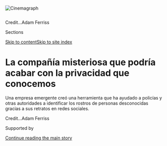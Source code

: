 <div id="app">

<div>

<div>

<div>

</div>

<div data-aria-hidden="false">

<div id="site-content" data-role="main">

<div>

<div class="css-1aor85t" style="opacity:0.000000001;z-index:-1;visibility:hidden">

<div class="css-1hqnpie">

<div class="css-epjblv">

<span class="css-17xtcya">[Negocios](/es/section/negocios)</span><span class="css-x15j1o">|</span><span class="css-fwqvlz">La
compañía misteriosa que podría acabar con la privacidad que
conocemos</span>

</div>

<div class="css-k008qs">

<div class="css-1iwv8en">

<span class="css-18z7m18"></span>

<div>

</div>

</div>

<span class="css-1n6z4y">https://nyti.ms/2v6ckrH</span>

<div class="css-1705lsu">

<div class="css-4xjgmj">

<div class="css-4skfbu" data-role="toolbar" data-aria-label="Social Media Share buttons, Save button, and Comments Panel with current comment count" data-testid="share-tools">

  - 
  - 
  - 
  - 
    
    <div class="css-6n7j50">
    
    </div>

  - 

</div>

</div>

</div>

</div>

</div>

</div>

<div id="NYT_TOP_BANNER_REGION" class="css-11qgg8s">

</div>

<div id="fullBleedHeaderContent">

<div class="css-n4ws9g">

<div class="sizeFull css-pvifa0">

<div class="css-14houu5" style="width:100%;overflow:hidden">

<div class="css-122y91a">

![Cinemagraph](https://static01.graylady3jvrrxbe.onion/images/2020/01/19/business/19clearview-promo-sub/19clearview-promo-sub-square640.png)

</div>

</div>

<span class="css-cnj6d5 e1z0qqy90" itemprop="copyrightHolder"><span class="css-1ly73wi e1tej78p0">Credit...</span><span>Adam
Ferriss</span></span>

</div>

</div>

<div class="css-3z92zw">

<div class="css-6cn7ki">

<div class="NYTAppHideMasthead css-1bcu9v6 e1suatyy0">

<div class="section css-1o1qe8k e1suatyy2">

<div class="css-cu5p7t er09x8g0">

<div class="css-6n7j50">

</div>

<span class="css-1dv1kvn">Sections</span>

[Skip to content](#site-content)[Skip to site
index](#site-index)

</div>

<div class="css-10698na e1huz5gh0">

</div>

</div>

</div>

<div class="css-1sojcmr ehdk2mb0">

# La compañía misteriosa que podría acabar con la privacidad que conocemos

</div>

Una empresa emergente creó una herramienta que ha ayudado a policías y
otras autoridades a identificar los rostros de personas desconocidas
gracias a sus retratos en redes
sociales.

</div>

</div>

<div class="css-nwzfg5 e1gnum310">

<span class="css-1f9pvn2 negocios"></span><span class="css-cnj6d5 e1z0qqy90" itemprop="copyrightHolder"><span class="css-1ly73wi e1tej78p0">Credit...</span><span><span>Adam
Ferriss</span></span></span>

</div>

<div id="sponsor-wrapper" class="css-1hyfx7x">

<div id="sponsor-slug" class="css-19vbshk">

Supported by

</div>

[Continue reading the main
story](#after-sponsor)

<div id="sponsor" class="ad sponsor-wrapper" style="text-align:center;height:100%;display:block">

</div>

<div id="after-sponsor">

</div>

</div>

<div class="css-1wx1auc e1gnum311">

<div class="css-18e8msd">

<div class="css-vp77d3 epjyd6m0">

<div class="css-1baulvz">

Por [<span class="css-1baulvz last-byline" itemprop="name">Kashmir
Hill</span>](https://www.nytimes3xbfgragh.onion/by/kashmir-hill)

</div>

</div>

  - 20 de enero de
    2020

  - 
    
    <div class="css-4xjgmj">
    
    <div class="css-d8bdto" data-role="toolbar" data-aria-label="Social Media Share buttons, Save button, and Comments Panel with current comment count" data-testid="share-tools">
    
      - 
      - 
      - 
      - 
        
        <div class="css-6n7j50">
        
        </div>
    
      - 
    
    </div>
    
    </div>

</div>

<div class="css-tk9fsr">

[Read in
English](https://www.nytimes3xbfgragh.onion/2020/01/18/technology/clearview-privacy-facial-recognition.html "Read in English")

</div>

</div>

</div>

<div class="section meteredContent css-1r7ky0e" name="articleBody" itemprop="articleBody">

<div class="css-1fanzo5 StoryBodyCompanionColumn">

<div class="css-53u6y8">

Hasta hace poco, el éxito más grande de Hoan Ton-That era una aplicación
que permite que los usuarios le pongan el distintivo cabello amarillo de
Donald Trump a sus fotografías.

Después, Ton-That —un empresario australiano del rubro tecnológico— hizo
algo trascendental: inventó una herramienta que podría acabar con los
días en los que caminabas por la calle de manera anónima. Y luego le
proporcionó esa creación a cientos de agencias que vigilan el orden
público, desde policías locales en Florida hasta el FBI y el
Departamento de Seguridad Nacional de Estados Unidos.

</div>

</div>

<div>

</div>

<div class="css-1fanzo5 StoryBodyCompanionColumn">

<div class="css-53u6y8">

Clearview AI, su pequeña compañía, ideó una aplicación de reconocimiento
facial innovadora. Tomas la fotografía de una persona, la cargas y
puedes ver fotografías públicas de esa persona con enlaces que te llevan
a los sitios donde aparecieron esas fotos. El sistema —que depende de
una base de datos de más de 3000 millones de imágenes que, según
Clearview, fueron extraídas de Facebook, YouTube, Venmo y millones de
sitios web más— va mucho más allá de cualquier otra cosa que hayan
creado el gobierno estadounidense o los gigantes de Silicon Valley.

</div>

</div>

<div class="css-1fanzo5 StoryBodyCompanionColumn">

<div class="css-53u6y8">

Algunos agentes de la policía federal y estatal de Estados Unidos
dijeron que, aunque solo tenían información limitada sobre la manera en
que funciona Clearview y de quienes la crearon, habían usado la
aplicación para ayudar a resolver casos de hurto en tiendas, robo de
identidad, fraude con tarjetas de crédito, asesinato y explotación
sexual infantil.

Hasta ahora, las tecnologías que identifican de inmediato a las personas
a partir de su rostro han sido tabú a consecuencia de la erosión radical
que provocan en la privacidad.

Sin embargo, al margen del escrutinio público, más de 600 agencias del
orden público han comenzado a usar Clearview el año pasado, de acuerdo
con la compañía, que rechazó proporcionar una lista. El código
informático en el que se basa su aplicación, el cual fue analizado por
The New York Times, incluye lenguaje de programación que permite
combinarlo con visores de realidad aumentada; los usuarios posiblemente
serían capaces de identificar a todas las personas que vieran. La
herramienta podría identificar a activistas en una protesta o a una
persona atractiva que vemos en el metro, revelaría no solo sus nombres,
sino también en dónde viven, qué hacen y con qué personas se relacionan.

Clearview también ha autorizado el uso de la aplicación a por lo menos
un puñado de empresas por motivos de seguridad.

“Las posibilidades de convertirla en un arma son infinitas”, dijo Eric
Goldman, codirector del High Tech Law Institute en la Universidad de
Santa Clara. “Imaginemos a un agente de policía deshonesto que quiere
acosar a posibles parejas románticas o a un gobierno extranjero que la
usa para revelar secretos sobre personas que después podrá chantajear o
enviar a la cárcel”.

</div>

</div>

<div class="css-1fanzo5 StoryBodyCompanionColumn">

<div class="css-53u6y8">

Clearview se ha rodeado de hermetismo para evitar el debate sobre su
tecnología, que difumina los límites establecidos de privacidad. Cuando
comencé a investigar a la compañía en noviembre, su sitio web era una
página austera que refería a una dirección falsa en Manhattan como su
oficina. El único empleado de la compañía que puede consultarse en
LinkedIn, un gerente de ventas llamado “John Good”, resultó ser el
propio Ton-That, pero con un nombre falso. Durante un mes, las personas
afiliadas a la empresa no respondieron mis correos electrónicos ni mis
llamadas telefónicas.

Aunque la empresa me estaba evadiendo, también me estaba monitoreando.
Después de que así lo solicité, algunos policías cargaron mi fotografía
en la aplicación de Clearview. Poco después, recibieron llamadas de
representantes de la compañía que les preguntaron si estaban hablando
con los medios, una señal de que Clearview tiene la capacidad y, en este
caso, el apetito de monitorear a las personas que la policía está
buscando.

La tecnología de reconocimiento facial siempre ha sido controvertida. La
aplicación de Clearview conlleva riesgos adicionales porque las agencias
del orden público están cargando fotografías confidenciales a los
servidores de una empresa cuya capacidad de proteger sus datos no ha
sido puesta a prueba por organismos expertos independientes.

La compañía terminó por responder mis preguntas y señaló que su silencio
previo era típico en una empresa emergente que comienza bajo el radar.
Ton-That reconoció haber diseñado un prototipo para su uso con visores
de realidad aumentada, pero dijo que la empresa no tenía planeado
lanzarlo. Además, dijo que mi fotografía había sonado la alarma porque
la aplicación “identifica posibles comportamientos anómalos de búsqueda”
con el fin de evitar que los usuarios lleven a cabo lo que describió
como “búsquedas inapropiadas”.

Además de Ton-That, Clearview fue fundada por Richard Schwartz —quien
fue asesor de Rudolph W. Giuliani cuando fue alcalde de Nueva York— y
respaldada financieramente por Peter Thiel, el inversor de capital de
riesgo detrás de Facebook y Palantir.

Otro primer inversionista es una pequeña firma llamada Kirenaga
Partners. David Slazo, su fundador, rechazó las preocupaciones acerca de
que Clearview está haciendo que se pueda buscar a las personas por su
rostro en internet y dijo que es una herramienta valiosa para resolver
delitos.

</div>

</div>

<div class="css-1fanzo5 StoryBodyCompanionColumn">

<div class="css-53u6y8">

“He llegado a la conclusión de que, debido a que la información aumenta
constantemente, jamás habrá privacidad”, comentó Scalzo. “Las leyes
deben determinar lo que es legal, pero no puedes prohibir la tecnología.
Aunque, claro, podría llevarnos a un futuro distópico o algo así, pero
no puedes prohibirla”.

</div>

</div>

<div class="css-79elbk" data-testid="photoviewer-wrapper">

<div class="css-z3e15g" data-testid="photoviewer-wrapper-hidden">

</div>

<div class="css-1a48zt4 ehw59r15" data-testid="photoviewer-children">

![<span class="css-16f3y1r e13ogyst0" data-aria-hidden="true">Hoan
Ton-That, fundador de Clearview AI, cuya aplicación permite buscar
coincidencias de rostros con fotografías de caras que recopila de
internet</span><span class="css-cnj6d5 e1z0qqy90" itemprop="copyrightHolder"><span class="css-1ly73wi e1tej78p0">Credit...</span><span>Amr
Alfiky para The New York
Times</span></span>](https://static01.graylady3jvrrxbe.onion/images/2020/01/19/business/20HillES-2/merlin_166989150_339af8f6-72dc-4344-8bea-138e3b8ba466-articleLarge.jpg?quality=75&auto=webp&disable=upscale)

</div>

</div>

<div class="css-1fanzo5 StoryBodyCompanionColumn">

<div class="css-53u6y8">

## Adictos a la inteligencia artificial

Ton-That, de 31 años, creció muy lejos de Silicon Valley, en Australia,
su país de origen. En 2007, abandonó la universidad y se mudó a San
Francisco. El iPhone acababa de lanzarse y su objetivo era incursionar
de manera temprana en lo que, según esperaba, sería un vibrante mercado
de aplicaciones de redes sociales.

En 2015, creó [Trump Hair](https://www.148apps.com/app/1040750174/), una
aplicación que agregaba el peinado distintivo del presidente de Estados
Unidos a las personas que aparecían en una fotografía y un programa de
intercambio de imágenes. Ambos fracasaron.

Desanimado, Ton-That se mudó a Nueva York en 2016. Alto y delgado, con
el pelo largo y negro, consideró dedicarse al modelaje, dijo. Pero
después de una sesión de fotografías volvió a su intento de descubrir
la próxima gran novedad en el mundo de la tecnología. Comenzó a leer
artículos académicos sobre inteligencia artificial, reconocimiento de
imágenes y aprendizaje automático.

Schwartz y Ton-That se conocieron en 2016 en un evento de libros en el
Instituto Manhattan, un centro de pensamiento conservador. Schwartz,
ahora de 61 años, había reunido un número impresionante de contactos
cuando trabajó para Giuliani en la década de los noventa. Poco después,
ambos decidieron incursionar juntos en el negocio del reconocimiento
facial: Ton-That construiría la aplicación y Schwartz utilizaría sus
contactos para activar el interés comercial.

Los departamentos de policía han tenido acceso a las herramientas de
reconocimiento facial durante casi veinte años, pero históricamente se
han limitado a buscar imágenes proporcionadas por el gobierno, como
fotografías de prontuario y de licencias de conducir.

Ton-That quería ir más allá de eso. Comenzó en 2016 con el reclutamiento
de un par de ingenieros. Uno ayudó a diseñar un programa que puede
recolectar automáticamente imágenes del rostro de la gente en internet,
a través de sitios de empleo y redes sociales, por ejemplo. Los
representantes de esas compañías dijeron que sus políticas prohíben ese
tipo de recolección de datos y Twitter
[anunció](https://developer.twitter.com/en/developer-terms/more-on-restricted-use-cases)
la prohibición explícita del uso de sus datos en tecnología de
reconocimiento facial.

</div>

</div>

<div class="css-1fanzo5 StoryBodyCompanionColumn">

<div class="css-53u6y8">

Contrataron a otro ingeniero para perfeccionar un algoritmo de
reconocimiento facial que se creó a partir de artículos académicos. El
resultado: un sistema que usa lo que Ton-That describe como una “red
neuronal de vanguardia” para convertir todas las imágenes en fórmulas
matemáticas —o vectores— con base en la geometría facial, con datos como
la distancia que hay entre los ojos de una persona, por ejemplo.
Clearview creó un gran directorio que agrupaba todas las fotografías con
vectores similares en “vecindarios”. Cuando un usuario carga la
fotografía de un rostro en el sistema de Clearview, este convierte el
rostro en un vector y después muestra todas las fotos extraídas y
almacenadas en el vecindario de ese vector, junto con los enlaces a los
sitios de donde provienen esas
imágenes.

</div>

</div>

<div class="css-a7yk8a e73j0it0">

<div class="css-1xdhyk6 erfvjey0">

<span class="css-1ly73wi e1tej78p0">Image</span>

<div class="css-zjzyr8">

<div data-testid="lazyimage-container" style="height:257.77777777777777px">

</div>

</div>

</div>

<span class="css-16f3y1r e13ogyst0" data-aria-hidden="true">Ton-That
mostró los resultados de una búsqueda de una fotografía en la que él
sale.</span><span class="css-cnj6d5 e1z0qqy90" itemprop="copyrightHolder"><span class="css-1ly73wi e1tej78p0">Credit...</span><span>Amr
Alfiky para The New York
Times</span></span>

<div class="css-1xdhyk6 erfvjey0">

<span class="css-1ly73wi e1tej78p0">Image</span>

<div class="css-zjzyr8">

<div data-testid="lazyimage-container" style="height:257.77777777777777px">

</div>

</div>

</div>

</div>

<div class="css-1fanzo5 StoryBodyCompanionColumn">

<div class="css-53u6y8">

Clearview es una compañía diminuta incluso después de haber recaudado 7
millones de dólares de inversionistas, según
[Pitchbook](https://pitchbook.com/profiles/company/232177-96), un sitio
web que da seguimiento a las inversiones de las empresas emergentes. La
compañía rechazó confirmar la cantidad.

## Un éxito viral

En febrero, la policía estatal de Indiana comenzó a experimentar con
Clearview. Resolvieron un caso a los veinte minutos de comenzar a usar
la aplicación. Dos hombres se habían peleado en un parque y el conflicto
terminó cuando uno le disparó al otro en el estómago. Un transeúnte
grabó el delito con su celular, así que la policía tenía una imagen del
rostro del atacante, la cual pudieron cargar en la aplicación de
Clearview.

De inmediato encontraron una coincidencia: el hombre aparecía en un
video que alguien había publicado en redes sociales y su nombre estaba
incluido en la información que acompaña al video. “No tenía licencia de
conducir ni había sido arrestado de adulto, así que no estaba en las
bases de datos del gobierno”, dijo Chuck Cohen, capitán de la Policía
Estatal de Indiana en ese momento.

El hombre fue arrestado y acusado; Cohen dijo que quizá no lo habrían
identificado sin la capacidad de buscar su rostro en las redes sociales.
La Policía Estatal de Indiana se convirtió en el primer cliente
comercial de Clearview, de acuerdo con la compañía. (La policía rechazó
hacer comentarios más allá de señalar que habían probado la aplicación
de Clearview).

La técnica de ventas más eficaz de la empresa fue ofrecer periodos de
prueba de 30 días a los oficiales. Ton-That por fin tuvo su primer éxito
viral.

</div>

</div>

<div class="css-1fanzo5 StoryBodyCompanionColumn">

<div class="css-53u6y8">

Las fuerzas de seguridad federales, incluyendo al FBI y al Departamento
de Seguridad Nacional de Estados Unidos, la están probando, al igual que
autoridades de la policía canadiense, de acuerdo con la compañía y con
funcionarios de gobierno.

## “Todos estamos arruinados”

Ton-That dijo que la herramienta no siempre funciona. La mayoría de las
fotografías en la base de datos de Clearview se toman al nivel de los
ojos y gran parte del material que la policía carga está a nivel aéreo,
proviene de cámaras de vigilancia montadas en techos o en lo alto de los
muros.

“Pusieron cámaras de vigilancia demasiado altas”, se lamentó Ton-That.
“El ángulo no es el mejor para un buen reconocimiento facial”.

A pesar de eso, señaló la compañía, su herramienta encuentra
coincidencias hasta en el 75 por ciento de los casos. Pero no está claro
con qué frecuencia la herramienta ofrece coincidencias falsas, porque no
ha sido probada por instancias expertas independientes, como el
Instituto Nacional de Estándares y Tecnología, una agencia federal
estadounidense que [califica el
rendimiento](https://www.nist.gov/programs-projects/face-recognition-vendor-test-frvt-ongoing)
de los algoritmos de reconocimiento
facial.

</div>

</div>

<div class="css-79elbk" data-testid="photoviewer-wrapper">

<div class="css-z3e15g" data-testid="photoviewer-wrapper-hidden">

</div>

<div class="css-1a48zt4 ehw59r15" data-testid="photoviewer-children">

<div class="css-1xdhyk6 erfvjey0">

<span class="css-1ly73wi e1tej78p0">Image</span>

<div class="css-zjzyr8">

<div data-testid="lazyimage-container" style="height:418.8888888888889px">

</div>

</div>

</div>

<span class="css-16f3y1r e13ogyst0" data-aria-hidden="true">Este gráfico
de Clearview afirma que tiene una base de datos de 3000 millones de
fotografías y la compara con las que  tienen a su disposición el FBI y
las policías de Florida y Los
Ángeles. </span><span class="css-cnj6d5 e1z0qqy90" itemprop="copyrightHolder"><span class="css-1ly73wi e1tej78p0">Credit...</span><span>Clearview</span></span>

</div>

</div>

<div class="css-1fanzo5 StoryBodyCompanionColumn">

<div class="css-53u6y8">

“No tenemos datos que sugieran que esta aplicación sea precisa”, dijo
Clare Garvie, investigadora del Centro de Privacidad y Tecnología de la
Universidad de Georgetown, quien ha estudiado el uso del reconocimiento
facial por parte del gobierno. “Cuanto más grande sea la base de datos,
mayor es el riesgo de identificación errónea por el efecto
*doppelgänger*. Están hablando de una base de datos masiva de personas
aleatorias que han encontrado en internet”.

Pero funcionarios policiales retirados y en activo han dicho que la
aplicación es efectiva. “Para nosotros, la prueba fue si funcionó o no”,
dijo Cohen, el excapitán de la Policía Estatal de Indiana.

</div>

</div>

<div class="css-1fanzo5 StoryBodyCompanionColumn">

<div class="css-53u6y8">

Una razón por la que Clearview está teniendo éxito es que su servicio es
único. Eso se debe a que Facebook y otras redes sociales prohíben que
las personas extraigan las imágenes de los usuarios. Al hacerlo,
Clearview está violando los términos de servicio de estas plataformas.

“Mucha gente lo está haciendo”, dijo Ton-That mientras se encogía de
hombros. “Facebook lo sabe”.

Jay Nancarrow, un portavoz de Facebook, dijo que la compañía estaba
conversando la situación con Clearview y que tomarán “las medidas
apropiadas si descubrimos que están violando nuestras reglas”.

Algunos agentes de las fuerzas de seguridad dijeron que no se dieron
cuenta de que las fotografías que cargaron se habían enviado y
almacenado en los servidores de Clearview. La compañía trata de
anticiparse a estas preocupaciones con un documento que incluye
[preguntas
frecuentes](https://int.graylady3jvrrxbe.onion/data/documenthelper/6690-clearview-faq/c8b081a0bcca12e7903a/optimized/full.pdf#page=1),
el cual proporciona a los posibles clientes y en el que señala que sus
empleados de atención a clientes no ven las fotografías que carga la
policía.

</div>

</div>

<div class="css-79elbk" data-testid="photoviewer-wrapper">

<div class="css-z3e15g" data-testid="photoviewer-wrapper-hidden">

</div>

<div class="css-1a48zt4 ehw59r15" data-testid="photoviewer-children">

<div class="css-1xdhyk6 erfvjey0">

<span class="css-1ly73wi e1tej78p0">Image</span>

<div class="css-zjzyr8">

<div data-testid="lazyimage-container" style="height:258.4222222222222px">

</div>

</div>

</div>

<span class="css-16f3y1r e13ogyst0" data-aria-hidden="true">Algunos
materiales de mercadotecnia de Clearview, obtenidos a través de una
solicitud de registros públicos en Atlanta</span>

</div>

</div>

<div class="css-1fanzo5 StoryBodyCompanionColumn">

<div class="css-53u6y8">

Clearview contrató a Paul Clement, fiscal general de Estados Unidos
durante el gobierno de George W. Bush, para disipar preocupaciones sobre
la legalidad de la aplicación.

En un [memorando de
agosto](https://int.graylady3jvrrxbe.onion/data/documenthelper/6689-clearview-legal-memo/c8b081a0bcca12e7903a/optimized/full.pdf#page=1)
que Clearview proporcionó a sus posibles clientes, incluyendo al
[Departamento de Policía de
Atlanta](https://www.muckrock.com/foi/atlanta-325/facial-recognition-atlanta-ga-76491/)
y la Oficina del Alguacil del Condado de Pinellas en Florida, Clement
dijo que las agencias del orden público “no violan la constitución o las
leyes relevantes y vigentes de biométrica y privacidad cuando usan
Clearview como se debe”.

Clement, ahora socio de Kirkland & Ellis, escribió que las autoridades
no tienen que decirles a los acusados que fueron identificados a través
de Clearview siempre y cuando no sea la única razón por la que
obtuvieron una orden para arrestarlos. Clement no respondió a varias
solicitudes para hacer comentarios.

</div>

</div>

<div class="css-1fanzo5 StoryBodyCompanionColumn">

<div class="css-53u6y8">

El memorando pareció ser eficaz; la policía de Atlanta y la Oficina del
Alguacil del Condado de Pinellas comenzaron a usar Clearview poco
después.

Dado que la policía sube fotos de personas que intenta identificar,
Clearview posee una base de datos cada vez mayor de personas que han
atraído la atención de las autoridades. La compañía también tiene la
capacidad de manipular los resultados que ve la policía. Después de que
la compañía se dio cuenta de que yo le solicité a oficiales que subieran
mi foto a la aplicación, los sistemas de Clearview no mostraron
coincidencias de mi rostro por un buen tiempo. Cuando Ton-That fue
cuestionado por esto, se echó a reír y lo llamó un “error de
*software*”.

“Es espeluznante lo que están haciendo. Y creo que habrá muchas más de
estas empresas. No hay monopolio en las matemáticas”, dijo Al Gidari,
profesor de privacidad en la Facultad de Derecho de Stanford. “En
ausencia de una ley federal de privacidad fuerte, todos estamos
arruinados”.

Woodrow Hartzog, profesor de Derecho e Informática en la Universidad
Northeastern en Boston, considera que Clearview es la prueba más
reciente de que [debe
prohibirse](https://www.nytimes3xbfgragh.onion/2019/10/17/opinion/facial-recognition-ban.html)
el reconocimiento facial en Estados Unidos.

“Hemos dependido de los esfuerzos de la industria para autovigilarse y
no adoptar una tecnología tan riesgosa, pero ahora esos controles se
están desintegrando porque hay mucho dinero sobre la mesa”, dijo
Hartzog. “No veo un futuro en el que aprovechemos los beneficios de la
tecnología de reconocimiento facial sin el abuso paralizante de la
vigilancia que implica. La única manera de frenarla es prohibirla”.

## El lugar en donde todos saben tu nombre

Durante una entrevista reciente en las oficinas de Clearview —en un
espacio de WeWork en Chelsea en Manhattan—, Ton-That hizo una prueba de
la aplicación con una foto suya. Se tomó una selfi y la subió. La
aplicación sacó 23 fotos de él. En una de esas fotos aparece sin camisa,
con un cigarrillo en la boca y está cubierto en lo que parece sangre.

Ton-That luego tomó mi foto y la subió a la aplicación. El “error de
*software*” se había solucionado y ahora mi foto arrojó muchos
resultados, algunos que tienen más de una década, incluidas fotos que no
había visto antes. Después volví a sacarme una foto en la que me tapé la
nariz y la parte inferior de mi cara y aún así la aplicación dio siete
coincidencias correctas.

</div>

</div>

<div class="css-1fanzo5 StoryBodyCompanionColumn">

<div class="css-53u6y8">

Los oficiales de policía y los inversionistas de Clearview predicen que
la aplicación eventualmente estará disponible para el público.

Pero Ton-That dijo que estaba renuente a eso. “Siempre hay una comunidad
de personas malas que querrán usarla de manera incorrecta”, dijo.

Incluso si Clearview no pone a disposición del público general la
aplicación, alguna otra empresa podría hacerlo ahora que el tabú está
roto. Buscar a una persona por su rostro podría ser tan fácil como
buscar un nombre en Google. Los extraños podrían escuchar conversaciones
delicadas, tomar fotos de quienes participan y conocer secretos
personales. Alguien caminando por la calle sería identificable
inmediatamente y la dirección de su casa estaría a solo unos clics de
distancia. Sería el fin del anonimato público.

Cuando Ton-That fue cuestionado sobre las implicaciones de traer tal
poder al mundo, el empresario pareció desconcertado.

“Tengo que pensar en eso”, dijo. “Creemos que este es el mejor uso de la
tecnología”.

Jennifer Valentino-DeVries, Gabriel J. X. Dance y Aaron Krolik
colaboraron en este reportaje. Kitty Bennett colaboró con la
investigación.

Kashmir Hill es una periodista de tecnología. Escribe sobre las maneras
inesperadas y a veces ominosas en las que la tecnología está cambiando
nuestras vidas, en especial cuando se trata de nuestra privacidad.
[@kashhill](https://twitter.com/kashhill?ref_src=twsrc%5Egoogle%7Ctwcamp%5Eserp%7Ctwgr%5Eauthor)

-----

</div>

</div>

</div>

<div>

</div>

<div>

</div>

<div>

</div>

<div>

<div id="bottom-wrapper" class="css-1ede5it">

<div id="bottom-slug" class="css-l9onyx">

Advertisement

</div>

[Continue reading the main
story](#after-bottom)

<div id="bottom" class="ad bottom-wrapper" style="text-align:center;height:100%;display:block;min-height:90px">

</div>

<div id="after-bottom">

</div>

</div>

</div>

</div>

</div>

## Site Index

<div>

</div>

## Site Information Navigation

  - [© <span>2020</span> <span>The New York Times
    Company</span>](https://help.nytimes3xbfgragh.onion/hc/en-us/articles/115014792127-Copyright-notice)

<!-- end list -->

  - [NYTCo](https://www.nytco.com/)
  - [Contact
    Us](https://help.nytimes3xbfgragh.onion/hc/en-us/articles/115015385887-Contact-Us)
  - [Work with us](https://www.nytco.com/careers/)
  - [Advertise](https://nytmediakit.com/)
  - [T Brand Studio](http://www.tbrandstudio.com/)
  - [Your Ad
    Choices](https://www.nytimes3xbfgragh.onion/privacy/cookie-policy#how-do-i-manage-trackers)
  - [Privacy](https://www.nytimes3xbfgragh.onion/privacy)
  - [Terms of
    Service](https://help.nytimes3xbfgragh.onion/hc/en-us/articles/115014893428-Terms-of-service)
  - [Terms of
    Sale](https://help.nytimes3xbfgragh.onion/hc/en-us/articles/115014893968-Terms-of-sale)
  - [Site
    Map](https://spiderbites.nytimes3xbfgragh.onion)
  - [Help](https://help.nytimes3xbfgragh.onion/hc/en-us)
  - [Subscriptions](https://www.nytimes3xbfgragh.onion/subscription?campaignId=37WXW)

</div>

</div>

</div>

</div>
